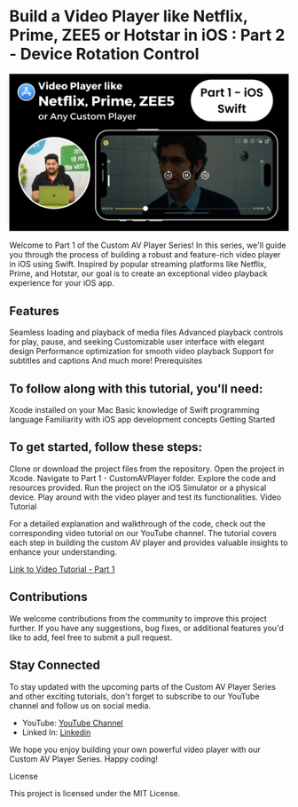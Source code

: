 # Build a Video Player like Netflix, Prime, ZEE5 or Hotstar in iOS : Part 2 - Device Rotation Control

[![Custom AV Player](https://github.com/pushpendra996/avplayer-swift-part-1-ios/blob/main/Custom%20AV%20Player%20in%20Swift%20iOS.png?raw=true)](https://youtu.be/naMfH2nryvQ)


Welcome to Part 1 of the Custom AV Player Series! In this series, we'll guide you through the process of building a robust and feature-rich video player in iOS using Swift. Inspired by popular streaming platforms like Netflix, Prime, and Hotstar, our goal is to create an exceptional video playback experience for your iOS app.

## Features

Seamless loading and playback of media files
Advanced playback controls for play, pause, and seeking
Customizable user interface with elegant design
Performance optimization for smooth video playback
Support for subtitles and captions
And much more!
Prerequisites

## To follow along with this tutorial, you'll need:

Xcode installed on your Mac
Basic knowledge of Swift programming language
Familiarity with iOS app development concepts
Getting Started

## To get started, follow these steps:

Clone or download the project files from the repository.
Open the project in Xcode.
Navigate to Part 1 - CustomAVPlayer folder.
Explore the code and resources provided.
Run the project on the iOS Simulator or a physical device.
Play around with the video player and test its functionalities.
Video Tutorial

For a detailed explanation and walkthrough of the code, check out the corresponding video tutorial on our YouTube channel. The tutorial covers each step in building the custom AV player and provides valuable insights to enhance your understanding.

[Link to Video Tutorial - Part 1](https://youtu.be/naMfH2nryvQ)

## Contributions

We welcome contributions from the community to improve this project further. If you have any suggestions, bug fixes, or additional features you'd like to add, feel free to submit a pull request.

## Stay Connected

To stay updated with the upcoming parts of the Custom AV Player Series and other exciting tutorials, don't forget to subscribe to our YouTube channel and follow us on social media.

* YouTube: [YouTube Channel](https://www.youtube.com/PushpendraSaini)
* Linked In: [Linkedin](https://www.linkedin.com/in/pushpendra-saini/)


We hope you enjoy building your own powerful video player with our Custom AV Player Series. Happy coding!

License

This project is licensed under the MIT License.
